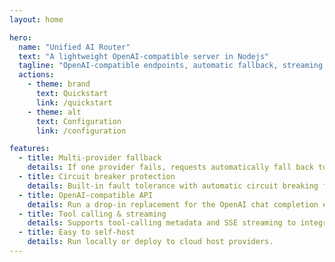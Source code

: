 ```yaml
---
layout: home

hero:
  name: "Unified AI Router"
  text: "A lightweight OpenAI-compatible server in Nodejs"
  tagline: "OpenAI-compatible endpoints, automatic fallback, streaming support, and tool-calling — all in one lightweight package."
  actions:
    - theme: brand
      text: Quickstart
      link: /quickstart
    - theme: alt
      text: Configuration
      link: /configuration

features:
  - title: Multi-provider fallback
    details: If one provider fails, requests automatically fall back to the next available provider.
  - title: Circuit breaker protection
    details: Built-in fault tolerance with automatic circuit breaking for each provider to prevent cascading failures.
  - title: OpenAI-compatible API
    details: Run a drop-in replacement for the OpenAI chat completion endpoints (streaming & non-streaming).
  - title: Tool calling & streaming
    details: Supports tool-calling metadata and SSE streaming to integrate with existing tooling.
  - title: Easy to self-host
    details: Run locally or deploy to cloud host providers.
---
```

